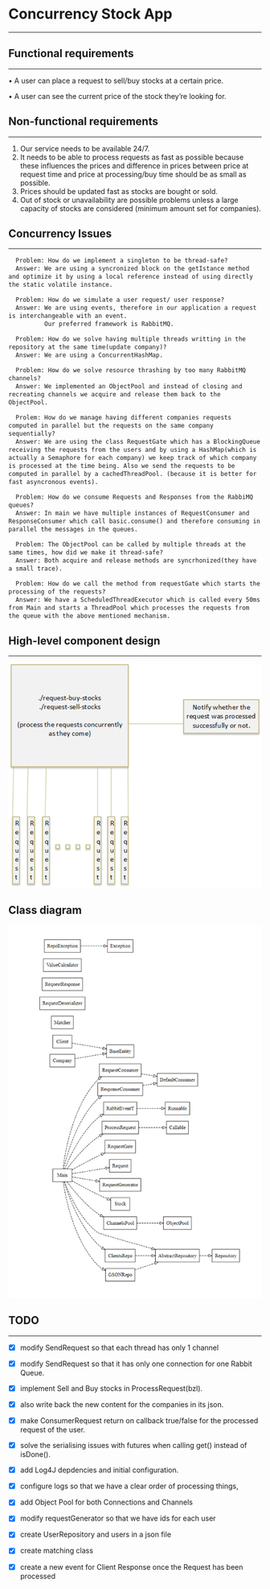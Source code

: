 # Concurrency Stock App

-----------------

## **Functional requirements**

------------

•	A user can place a request to sell/buy stocks at a certain price. 

•	A user can see the current price of the stock they’re looking for.

## **Non-functional requirements**

------------


1.	Our service needs to be available 24/7.
2.	It needs to be able to process requests as fast as possible because these influences the prices and difference in prices between price at request time and price at processing/buy time should be as small as possible.
3.	Prices should be updated fast as stocks are bought or sold.
4.	Out of stock or unavailability are possible problems unless a large capacity of stocks are considered (minimum amount set for companies).


## **Concurrency Issues** 

----------------------


```
  Problem: How do we implement a singleton to be thread-safe?
  Answer: We are using a syncronized block on the getIstance method and optimize it by using a local reference instead of using directly the static volatile instance.
```

```
  Problem: How do we simulate a user request/ user response?
  Answer: We are using events, therefore in our application a request is interchangeable with an event. 
          Our preferred framework is RabbitMQ.
```

```
  Problem: How do we solve having multiple threads writting in the repository at the same time(update company)?
  Answer: We are using a ConcurrentHashMap.
```

```
  Problem: How do we solve resource thrashing by too many RabbitMQ channels?
  Answer: We implemented an ObjectPool and instead of closing and recreating channels we acquire and release them back to the ObjectPool.
```
```
  Prolem: How do we manage having different companies requests computed in parallel but the requests on the same company sequentially?
  Answer: We are using the class RequestGate which has a BlockingQueue receiving the requests from the users and by using a HashMap(which is actually a Semaphore for each company) we keep track of which company is processed at the time being. Also we send the requests to be computed in parallel by a cachedThreadPool. (because it is better for fast asyncronous events).
```

```
  Problem: How do we consume Requests and Responses from the RabbiMQ queues?
  Answer: In main we have multiple instances of RequestConsumer and ResponseConsumer which call basic.consume() and therefore consuming in parallel the messages in the queues.
```

```
  Problem: The ObjectPool can be called by multiple threads at the same times, how did we make it thread-safe?
  Answer: Both acquire and release methods are syncrhonized(they have a small trace).
```

```
  Problem: How do we call the method from requestGate which starts the processing of the requests?
  Answer: We have a ScheduledThreadExecutor which is called every 50ms from Main and starts a ThreadPool which processes the requests from the queue with the above mentioned mechanism.
```

## **High-level component design** 

-------------------------------

![Architecture](docs/High-level-arch.png)


## **Class diagram**

![ClassDiagram](docs/image.png)


## TODO

-------------


- [x] modify SendRequest so that each thread has only 1 channel 
- [x] modify SendRequest so that it has only one connection for one Rabbit Queue.
- [x] implement Sell and Buy stocks in ProcessRequest(bzl).
- [x] also write back the new content for the companies in its json.
- [x] make ConsumerRequest return on callback true/false for the processed request of the user.
- [x] solve the serialising issues with futures when calling get() instead of isDone().
- [x] add Log4J depdencies and initial configuration.
- [x] configure logs so that we have a clear order of processing things,
- [x] add Object Pool for both Connections and Channels
- [x] modify requestGenerator so that we have ids for each user
- [x] create UserRepository and users in a json file
- [x] create matching class
- [x] create a new event for Client Response once the Request has been processed


